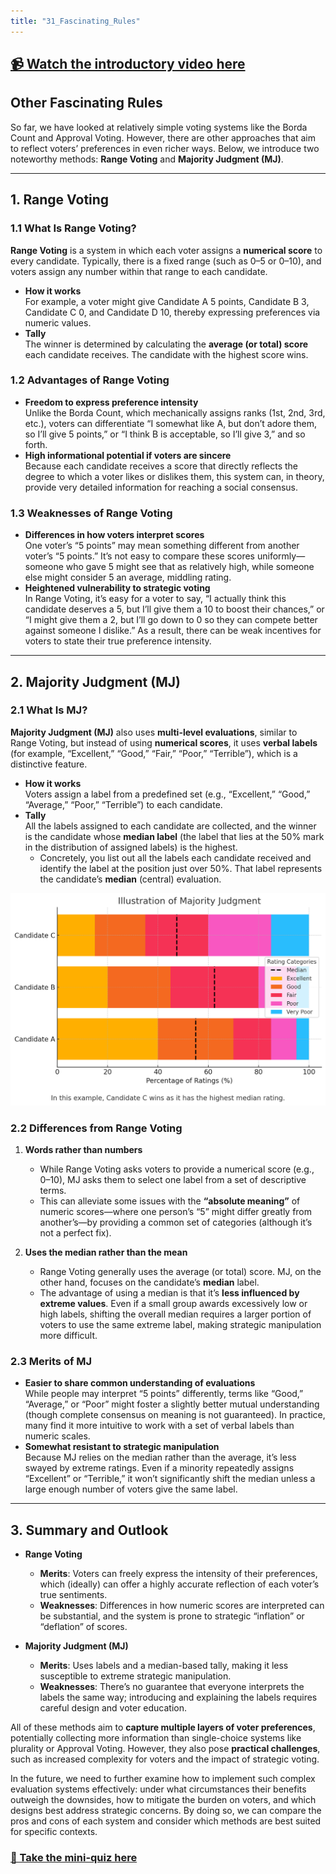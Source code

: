 ```yaml
---
title: "31_Fascinating_Rules"
---
```


## [📹 Watch the introductory video here](https://wsdmoodle.waseda.jp/mod/quiz/view.php?id=5169768)
## Other Fascinating Rules

So far, we have looked at relatively simple voting systems like the Borda Count and Approval Voting. However, there are other approaches that aim to reflect voters’ preferences in even richer ways. Below, we introduce two noteworthy methods: **Range Voting** and **Majority Judgment (MJ)**.

---

## 1. Range Voting

### 1.1 What Is Range Voting?
**Range Voting** is a system in which each voter assigns a **numerical score** to every candidate. Typically, there is a fixed range (such as 0–5 or 0–10), and voters assign any number within that range to each candidate.

- **How it works**  
  For example, a voter might give Candidate A 5 points, Candidate B 3, Candidate C 0, and Candidate D 10, thereby expressing preferences via numeric values.  
- **Tally**  
  The winner is determined by calculating the **average (or total) score** each candidate receives. The candidate with the highest score wins.

### 1.2 Advantages of Range Voting
- **Freedom to express preference intensity**  
  Unlike the Borda Count, which mechanically assigns ranks (1st, 2nd, 3rd, etc.), voters can differentiate “I somewhat like A, but don’t adore them, so I’ll give 5 points,” or “I think B is acceptable, so I’ll give 3,” and so forth.  
- **High informational potential if voters are sincere**  
  Because each candidate receives a score that directly reflects the degree to which a voter likes or dislikes them, this system can, in theory, provide very detailed information for reaching a social consensus.

### 1.3 Weaknesses of Range Voting
- **Differences in how voters interpret scores**  
  One voter’s “5 points” may mean something different from another voter’s “5 points.” It’s not easy to compare these scores uniformly—someone who gave 5 might see that as relatively high, while someone else might consider 5 an average, middling rating.  
- **Heightened vulnerability to strategic voting**  
  In Range Voting, it’s easy for a voter to say, “I actually think this candidate deserves a 5, but I’ll give them a 10 to boost their chances,” or “I might give them a 2, but I’ll go down to 0 so they can compete better against someone I dislike.” As a result, there can be weak incentives for voters to state their true preference intensity.

---

## 2. Majority Judgment (MJ)

### 2.1 What Is MJ?
**Majority Judgment (MJ)** also uses **multi-level evaluations**, similar to Range Voting, but instead of using **numerical scores**, it uses **verbal labels** (for example, “Excellent,” “Good,” “Fair,” “Poor,” “Terrible”), which is a distinctive feature.

- **How it works**  
  Voters assign a label from a predefined set (e.g., “Excellent,” “Good,” “Average,” “Poor,” “Terrible”) to each candidate.  
- **Tally**  
  All the labels assigned to each candidate are collected, and the winner is the candidate whose **median label** (the label that lies at the 50% mark in the distribution of assigned labels) is the highest.  
  - Concretely, you list out all the labels each candidate received and identify the label at the position just over 50%. That label represents the candidate’s **median** (central) evaluation.

![Figure](assets/images/MJ.png)

### 2.2 Differences from Range Voting

1. **Words rather than numbers**  
   - While Range Voting asks voters to provide a numerical score (e.g., 0–10), MJ asks them to select one label from a set of descriptive terms.  
   - This can alleviate some issues with the **“absolute meaning”** of numeric scores—where one person’s “5” might differ greatly from another’s—by providing a common set of categories (although it’s not a perfect fix).

2. **Uses the median rather than the mean**  
   - Range Voting generally uses the average (or total) score. MJ, on the other hand, focuses on the candidate’s **median** label.  
   - The advantage of using a median is that it’s **less influenced by extreme values**. Even if a small group awards excessively low or high labels, shifting the overall median requires a larger portion of voters to use the same extreme label, making strategic manipulation more difficult.

### 2.3 Merits of MJ
- **Easier to share common understanding of evaluations**  
  While people may interpret “5 points” differently, terms like “Good,” “Average,” or “Poor” might foster a slightly better mutual understanding (though complete consensus on meaning is not guaranteed). In practice, many find it more intuitive to work with a set of verbal labels than numeric scales.  
- **Somewhat resistant to strategic manipulation**  
  Because MJ relies on the median rather than the average, it’s less swayed by extreme ratings. Even if a minority repeatedly assigns “Excellent” or “Terrible,” it won’t significantly shift the median unless a large enough number of voters give the same label.

---

## 3. Summary and Outlook

- **Range Voting**  
  - **Merits**: Voters can freely express the intensity of their preferences, which (ideally) can offer a highly accurate reflection of each voter’s true sentiments.  
  - **Weaknesses**: Differences in how numeric scores are interpreted can be substantial, and the system is prone to strategic “inflation” or “deflation” of scores.

- **Majority Judgment (MJ)**  
  - **Merits**: Uses labels and a median-based tally, making it less susceptible to extreme strategic manipulation.  
  - **Weaknesses**: There’s no guarantee that everyone interprets the labels the same way; introducing and explaining the labels requires careful design and voter education.

All of these methods aim to **capture multiple layers of voter preferences**, potentially collecting more information than single-choice systems like plurality or Approval Voting. However, they also pose **practical challenges**, such as increased complexity for voters and the impact of strategic voting. 

In the future, we need to further examine how to implement such complex evaluation systems effectively: under what circumstances their benefits outweigh the downsides, how to mitigate the burden on voters, and which designs best address strategic concerns. By doing so, we can compare the pros and cons of each system and consider which methods are best suited for specific contexts.
### [📝 Take the mini-quiz here](https://wsdmoodle.waseda.jp/mod/quiz/view.php?id=5169768)

